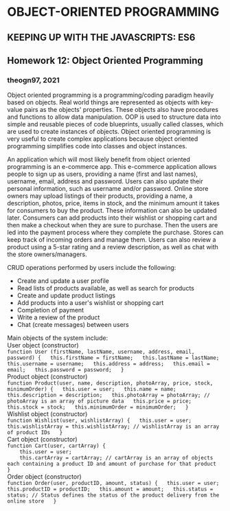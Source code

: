 # OBJECT-ORIENTED PROGRAMMING
## KEEPING UP WITH THE JAVASCRIPTS: ES6
## Homework 12: Object Oriented Programming
### theogn97, 2021

Object oriented programming is a programming/coding paradigm heavily based on objects. Real world things are represented as objects with key-value pairs as the objects' properties. These objects also have procedures and functions to allow data manipulation. OOP is used to structure data into simple and reusable pieces of code blueprints, usually called classes, which are used to create instances of objects. Object oriented programming is very useful to create complex applications because object oriented programming simplifies code into classes and object instances.

An application which will most likely benefit from object oriented programming is an e-commerce app. This e-commerce application allows people to sign up as users, providing a name (first and last names), username, email, address and password. Users can also update their personal information, such as username and/or password. Online store owners may upload listings of their products, providing a name, a description, photos, price, items in stock, and the minimum amount it takes for consumers to buy the product. These information can also be updated later. Consumers can add products into their wishlist or shopping cart and then make a checkout when they are sure to purchase. Then the users are led into the payment process where they complete the purchase. Stores can keep track of incoming orders and manage them. Users can also review a product using a 5-star rating and a review description, as well as chat with the store owners/managers.

CRUD operations performed by users include the following:
- Create and update a user profile
- Read lists of products available, as well as search for products
- Create and update product listings
- Add products into a user's wishlist or shopping cart
- Completion of payment
- Write a review of the product
- Chat (create messages) between users

Main objects of the system include:  
User object (constructor)  
`function User (firstName, lastName, username, address, email, password) {  
    this.firstName = firstName;  
    this.lastName = lastName;  
    this.username = username;  
    this.address = address;  
    this.email = email;  
    this.password = password;  
}`  
Product object (constructor)  
`function Product(user, name, description, photoArray, price, stock, minimumOrder) {  
    this.user = user;  
    this.name = name;  
    this.description = description;  
    this.photoArray = photoArray; // photoArray is an array of picture data  
    this.price = price;  
    this.stock = stock;  
    this.minimumOrder = minimumOrder;  
}`  
Wishlist object (constructor)  
`function Wishlist(user, wishlistArray) {  
    this.user = user;  
    this.wishlistArray = this.wishlistArray; // wishlistArray is an array of product IDs  
}`  
Cart object (constructor)  
`function Cart(user, cartArray) {`  
`    this.user = user;`  
`    this.cartArray = cartArray; // cartArray is an array of objects each containing a product ID and amount of purchase for that product`  
`}`  
Order object (constructor)  
`function Order(user, productID, amount, status) {  
    this.user = user;  
    this.productID = productID;  
    this.amount = amount;  
    this.status = status; // Status defines the status of the product delivery from the online store  
}`
